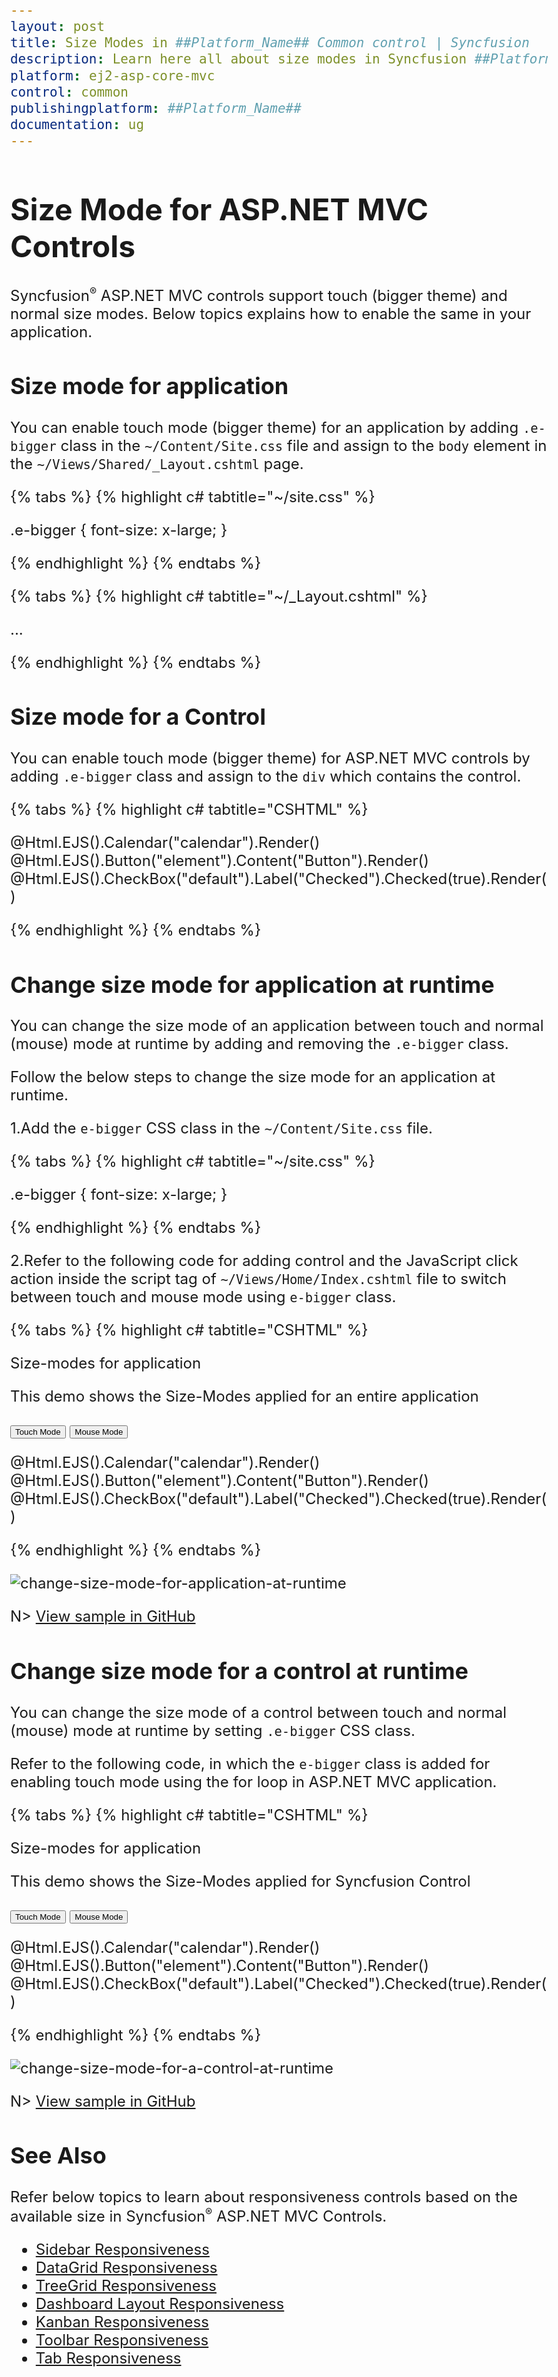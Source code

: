 ```yaml
---
layout: post
title: Size Modes in ##Platform_Name## Common control | Syncfusion
description: Learn here all about size modes in Syncfusion ##Platform_Name## and how to apply it to application or specific control.
platform: ej2-asp-core-mvc
control: common
publishingplatform: ##Platform_Name##
documentation: ug
---
```


# Size Mode for ASP.NET MVC Controls

Syncfusion<sup style="font-size:70%">&reg;</sup> ASP.NET MVC controls support touch (bigger theme) and normal size modes. Below topics explains how to enable the same in your application.

## Size mode for application

You can enable touch mode (bigger theme) for an application by adding `.e-bigger` class in the `~/Content/Site.css` file and assign to the `body` element in the `~/Views/Shared/_Layout.cshtml` page.

{% tabs %}
{% highlight c# tabtitle="~/site.css" %}

.e-bigger {
    font-size: x-large;
}

{% endhighlight %}
{% endtabs %}

{% tabs %}
{% highlight c# tabtitle="~/_Layout.cshtml" %}

<body class="e-bigger">...</body>

{% endhighlight %}
{% endtabs %}

## Size mode for a Control

You can enable touch mode (bigger theme) for ASP.NET MVC controls by adding `.e-bigger` class and assign to the `div` which contains the control.

{% tabs %}
{% highlight c# tabtitle="CSHTML" %}

<div class="e-bigger">
   @Html.EJS().Calendar("calendar").Render()
</div>

<div class="e-bigger">
    @Html.EJS().Button("element").Content("Button").Render()
</div>

<div class="e-bigger">
    @Html.EJS().CheckBox("default").Label("Checked").Checked(true).Render()
</div>

<style>
    .e-bigger {
     font-size: x-large;
    }
</style>

{% endhighlight %}
{% endtabs %}

## Change size mode for application at runtime

You can change the size mode of an application between touch and normal (mouse) mode at runtime by adding and removing the `.e-bigger` class.

Follow the below steps to change the size mode for an application at runtime.

1.Add the `e-bigger` CSS class in the `~/Content/Site.css` file.

{% tabs %}
{% highlight c# tabtitle="~/site.css" %}

.e-bigger {
    font-size: x-large;
}

{% endhighlight %}
{% endtabs %}

2.Refer to the following code for adding control and the JavaScript click action inside the script tag of `~/Views/Home/Index.cshtml` file to switch between touch and mouse mode using `e-bigger` class.

{% tabs %}
{% highlight c# tabtitle="CSHTML" %}

<p> Size-modes for application </p>
<p> This demo shows the Size-Modes applied for an entire application </p>

<button id="touch">Touch Mode</button>
<button id="mouse">Mouse Mode</button>

<div>
    @Html.EJS().Calendar("calendar").Render()
</div>

<div>
    @Html.EJS().Button("element").Content("Button").Render()
</div>

<div>
    @Html.EJS().CheckBox("default").Label("Checked").Checked(true).Render()
</div>

<script>
    document.getElementById("touch").addEventListener("click", function () {
        document.body.classList.add('e-bigger');
    });
    document.getElementById("mouse").addEventListener("click", function () {
        document.body.classList.remove('e-bigger');
    });
</script>

{% endhighlight %}
{% endtabs %}

![change-size-mode-for-application-at-runtime](images/change-size-mode-for-application-at-runtime.gif)

N> [View sample in GitHub](https://github.com/SyncfusionExamples/asp-net-mvc-size-modes/tree/main/SizeModeApp)

## Change size mode for a control at runtime

You can change the size mode of a control between touch and normal (mouse) mode at runtime by setting `.e-bigger` CSS class.  

Refer to the following code, in which the `e-bigger` class is added for enabling touch mode using the for loop in ASP.NET MVC application.

{% tabs %}
{% highlight c# tabtitle="CSHTML" %}

<p> Size-modes for application </p>
<p> This demo shows the Size-Modes applied for Syncfusion Control </p>

<button id="touch">Touch Mode</button>
<button id="mouse">Mouse Mode</button>

<div class="control">
    @Html.EJS().Calendar("calendar").Render()
</div>

<div class="control">
    @Html.EJS().Button("element").Content("Button").Render()
</div>

<div class="control">
    @Html.EJS().CheckBox("default").Label("Checked").Checked(true).Render()
</div>

<style>
    .e-bigger {
        font-size: x-large;
    }
</style>

<script>
    document.getElementById("touch").addEventListener("click", function () {
        var controls = document.querySelectorAll('.control');
        for (var index = 0; index < controls.length; index++) {
            controls[index].classList.add('e-bigger');
        }
    });

    document.getElementById("mouse").addEventListener("click", function () {
        var controls = document.querySelectorAll('.control');
        for (var index = 0; index < controls.length; index++) {
            controls[index].classList.remove('e-bigger');
        }
    });
</script>

{% endhighlight %}
{% endtabs %}

![change-size-mode-for-a-control-at-runtime](images/change-size-mode-for-a-component-at-runtime.gif)

N> [View sample in GitHub](https://github.com/SyncfusionExamples/asp-net-mvc-size-modes/tree/main/SizeModeControl)

## See Also

Refer below topics to learn about responsiveness controls based on the available size in Syncfusion<sup style="font-size:70%">&reg;</sup> ASP.NET MVC Controls.

* [Sidebar Responsiveness](https://ej2.syncfusion.com/aspnetmvc/documentation/sidebar/auto-close)
* [DataGrid Responsiveness](https://ej2.syncfusion.com/aspnetmvc/documentation/grid/columns/responsive-columns)
* [TreeGrid Responsiveness](https://ej2.syncfusion.com/aspnetmvc/documentation/tree-grid/scrolling#responsive-with-parent-container)
* [Dashboard Layout Responsiveness](https://ej2.syncfusion.com/aspnetmvc/documentation/dashboard-layout/adaptive-layout)
* [Kanban Responsiveness](https://ej2.syncfusion.com/aspnetmvc/documentation/kanban/responsive-mode)
* [Toolbar Responsiveness](https://ej2.syncfusion.com/aspnetmvc/documentation/toolbar/responsive-mode)
* [Tab Responsiveness](https://ej2.syncfusion.com/aspnetmvc/documentation/tab/responsive-modes)
